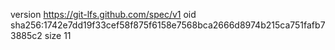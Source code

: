 version https://git-lfs.github.com/spec/v1
oid sha256:1742e7dd19f33cef58f875f6158e7568bca2666d8974b215ca751fafb73885c2
size 11
